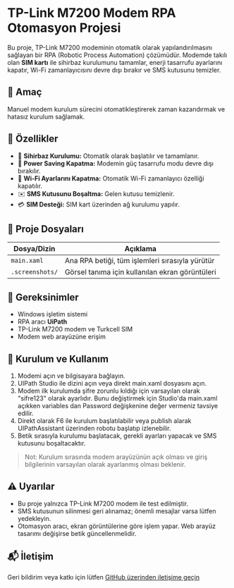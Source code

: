 # TP-Link M7200 Modem RPA Otomasyon Projesi

Bu proje, TP-Link M7200 modeminin otomatik olarak yapılandırılmasını sağlayan bir RPA (Robotic Process Automation) çözümüdür. Modemde takılı olan **SIM kartı** ile sihirbaz kurulumunu tamamlar, enerji tasarrufu ayarlarını kapatır, Wi-Fi zamanlayıcısını devre dışı bırakır ve SMS kutusunu temizler.

## 🎯 Amaç

Manuel modem kurulum sürecini otomatikleştirerek zaman kazandırmak ve hatasız kurulum sağlamak.

## 🔧 Özellikler

- 📶 **Sihirbaz Kurulumu:** Otomatik olarak başlatılır ve tamamlanır.
- 🔋 **Power Saving Kapatma:** Modemin güç tasarrufu modu devre dışı bırakılır.
- 📡 **Wi-Fi Ayarlarını Kapatma:** Otomatik Wi-Fi zamanlayıcı özelliği kapatılır.
- ✉️ **SMS Kutusunu Boşaltma:** Gelen kutusu temizlenir.
- 💳 **SIM Desteği:** SIM kart üzerinden ağ kurulumu yapılır.

## 📁 Proje Dosyaları

| Dosya/Dizin           | Açıklama                                         |
|-----------------------|------------------------------------------------  |
| `main.xaml`           | Ana RPA betiği, tüm işlemleri sırasıyla yürütür  |
| `.screenshots/`       | Görsel tanıma için kullanılan ekran görüntüleri  |


## 🧰 Gereksinimler

- Windows işletim sistemi
- RPA aracı **UiPath**
- TP-Link M7200 modem ve Turkcell SIM
- Modem web arayüzüne erişim

## 🚀 Kurulum ve Kullanım

1. Modemi açın ve bilgisayara bağlayın.
2. UIPath Studio ile dizini açın veya direkt main.xaml dosyasını açın. 
3. Modem ilk kurulumda şifre zorunlu kıldığı için varsayılan olarak "sifre123" olarak ayarlıdır. Bunu değiştirmek için Studio'da main.xaml açıkken variables dan Password değişkenine değer vermeniz tavsiye edilir.
4. Direkt olarak F6 ile kurulum başlatılabilir veya publish alarak UIPathAssistant üzerinden robotu başlatıp izlenebilir.
5. Betik sırasıyla kurulumu başlatacak, gerekli ayarları yapacak ve SMS kutusunu boşaltacaktır.

> Not: Kurulum sırasında modem arayüzünün açık olması ve giriş bilgilerinin varsayılan olarak ayarlanmış olması beklenir.

## ⚠️ Uyarılar

- Bu proje yalnızca TP-Link M7200 modem ile test edilmiştir.
- SMS kutusunun silinmesi geri alınamaz; önemli mesajlar varsa lütfen yedekleyin.
- Otomasyon aracı, ekran görüntülerine göre işlem yapar. Web arayüz tasarımı değişirse betik güncellenmelidir.

## 📬 İletişim

Geri bildirim veya katkı için lütfen [GitHub üzerinden iletişime geçin](https://github.com/AdemSoner)